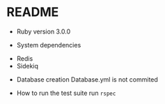 # README

* Ruby version
3.0.0

* System dependencies
- Redis
- Sidekiq

* Database creation
Database.yml is not commited

* How to run the test suite
run `rspec`
